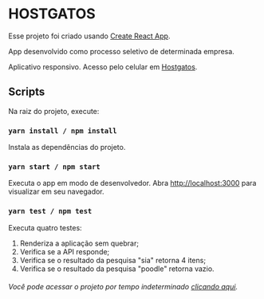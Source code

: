 # HOSTGATOS

Esse projeto foi criado usando [Create React App](https://github.com/facebook/create-react-app).

App desenvolvido como processo seletivo de determinada empresa.

Aplicativo responsivo. Acesso pelo celular em [Hostgatos](https://hostgatos-danielrosa.herokuapp.com).

## Scripts

Na raiz do projeto, execute:

### `yarn install / npm install`

Instala as dependências do projeto.

### `yarn start / npm start`

Executa o app em modo de desenvolvedor.
Abra [http://localhost:3000](http://localhost:3000) para visualizar em seu navegador.

### `yarn test / npm test`

Executa quatro testes:
1. Renderiza a aplicação sem quebrar;
2. Verifica se a API responde;
3. Verifica se o resultado da pesquisa "sia" retorna 4 itens;
4. Verifica se o resultado da pesquisa "poodle" retorna vazio.


###### Você pode acessar o projeto por tempo indeterminado [clicando aqui](https://hostgatos-danielrosa.herokuapp.com).